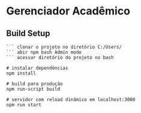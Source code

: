 # Gerenciador Acadêmico

## Build Setup
``` instalar NodeJS LTS version
``` clonar o projeto no diretório C:/Users/
``` abir npm bash Admin mode
``` acessar diretório do projeto no bash

# instalar dependências
npm install

# build para produção
npm run-script build

# servidor com reload dinâmico em localhost:3000
npm run start

